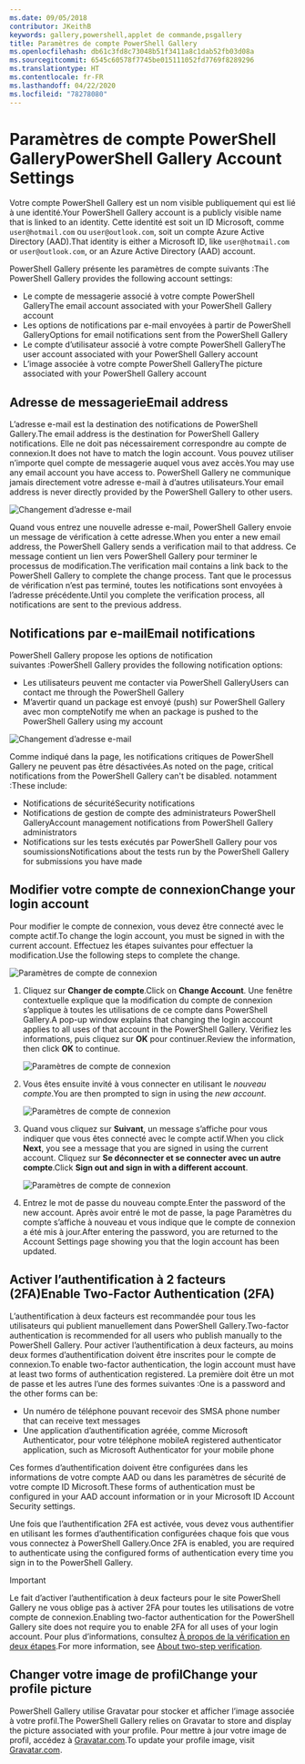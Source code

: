 ```yaml
---
ms.date: 09/05/2018
contributor: JKeithB
keywords: gallery,powershell,applet de commande,psgallery
title: Paramètres de compte PowerShell Gallery
ms.openlocfilehash: db61c3fd8c73048b51f3411a8c1dab52fb03d08a
ms.sourcegitcommit: 6545c60578f7745be015111052fd7769f8289296
ms.translationtype: HT
ms.contentlocale: fr-FR
ms.lasthandoff: 04/22/2020
ms.locfileid: "78278080"
---
```

# <a name="powershell-gallery-account-settings"></a><span data-ttu-id="f16f2-103">Paramètres de compte PowerShell Gallery</span><span class="sxs-lookup"><span data-stu-id="f16f2-103">PowerShell Gallery Account Settings</span></span>

<span data-ttu-id="f16f2-104">Votre compte PowerShell Gallery est un nom visible publiquement qui est lié à une identité.</span><span class="sxs-lookup"><span data-stu-id="f16f2-104">Your PowerShell Gallery account is a publicly visible name that is linked to an identity.</span></span> <span data-ttu-id="f16f2-105">Cette identité est soit un ID Microsoft, comme `user@hotmail.com` ou `user@outlook.com`, soit un compte Azure Active Directory (AAD).</span><span class="sxs-lookup"><span data-stu-id="f16f2-105">That identity is either a Microsoft ID, like `user@hotmail.com` or `user@outlook.com`, or an Azure Active Directory (AAD) account.</span></span>

<span data-ttu-id="f16f2-106">PowerShell Gallery présente les paramètres de compte suivants :</span><span class="sxs-lookup"><span data-stu-id="f16f2-106">The PowerShell Gallery provides the following account settings:</span></span>

- <span data-ttu-id="f16f2-107">Le compte de messagerie associé à votre compte PowerShell Gallery</span><span class="sxs-lookup"><span data-stu-id="f16f2-107">The email account associated with your PowerShell Gallery account</span></span>
- <span data-ttu-id="f16f2-108">Les options de notifications par e-mail envoyées à partir de PowerShell Gallery</span><span class="sxs-lookup"><span data-stu-id="f16f2-108">Options for email notifications sent from the PowerShell Gallery</span></span>
- <span data-ttu-id="f16f2-109">Le compte d’utilisateur associé à votre compte PowerShell Gallery</span><span class="sxs-lookup"><span data-stu-id="f16f2-109">The user account associated with your PowerShell Gallery account</span></span>
- <span data-ttu-id="f16f2-110">L’image associée à votre compte PowerShell Gallery</span><span class="sxs-lookup"><span data-stu-id="f16f2-110">The picture associated with your PowerShell Gallery account</span></span>

## <a name="email-address"></a><span data-ttu-id="f16f2-111">Adresse de messagerie</span><span class="sxs-lookup"><span data-stu-id="f16f2-111">Email address</span></span>

<span data-ttu-id="f16f2-112">L’adresse e-mail est la destination des notifications de PowerShell Gallery.</span><span class="sxs-lookup"><span data-stu-id="f16f2-112">The email address is the destination for PowerShell Gallery notifications.</span></span> <span data-ttu-id="f16f2-113">Elle ne doit pas nécessairement correspondre au compte de connexion.</span><span class="sxs-lookup"><span data-stu-id="f16f2-113">It does not have to match the login account.</span></span> <span data-ttu-id="f16f2-114">Vous pouvez utiliser n’importe quel compte de messagerie auquel vous avez accès.</span><span class="sxs-lookup"><span data-stu-id="f16f2-114">You may use any email account you have access to.</span></span> <span data-ttu-id="f16f2-115">PowerShell Gallery ne communique jamais directement votre adresse e-mail à d’autres utilisateurs.</span><span class="sxs-lookup"><span data-stu-id="f16f2-115">Your email address is never directly provided by the PowerShell Gallery to other users.</span></span>

![Changement d’adresse e-mail](media/managing-account/PSGallery_AcccountEmailAddress.png)

<span data-ttu-id="f16f2-117">Quand vous entrez une nouvelle adresse e-mail, PowerShell Gallery envoie un message de vérification à cette adresse.</span><span class="sxs-lookup"><span data-stu-id="f16f2-117">When you enter a new email address, the PowerShell Gallery sends a verification mail to that address.</span></span> <span data-ttu-id="f16f2-118">Ce message contient un lien vers PowerShell Gallery pour terminer le processus de modification.</span><span class="sxs-lookup"><span data-stu-id="f16f2-118">The verification mail contains a link back to the PowerShell Gallery to complete the change process.</span></span> <span data-ttu-id="f16f2-119">Tant que le processus de vérification n’est pas terminé, toutes les notifications sont envoyées à l’adresse précédente.</span><span class="sxs-lookup"><span data-stu-id="f16f2-119">Until you complete the verification process, all notifications are sent to the previous address.</span></span>

## <a name="email-notifications"></a><span data-ttu-id="f16f2-120">Notifications par e-mail</span><span class="sxs-lookup"><span data-stu-id="f16f2-120">Email notifications</span></span>

<span data-ttu-id="f16f2-121">PowerShell Gallery propose les options de notification suivantes :</span><span class="sxs-lookup"><span data-stu-id="f16f2-121">PowerShell Gallery provides the following notification options:</span></span>

- <span data-ttu-id="f16f2-122">Les utilisateurs peuvent me contacter via PowerShell Gallery</span><span class="sxs-lookup"><span data-stu-id="f16f2-122">Users can contact me through the PowerShell Gallery</span></span>
- <span data-ttu-id="f16f2-123">M’avertir quand un package est envoyé (push) sur PowerShell Gallery avec mon compte</span><span class="sxs-lookup"><span data-stu-id="f16f2-123">Notify me when an package is pushed to the PowerShell Gallery using my account</span></span>

![Changement d’adresse e-mail](media/managing-account/PSGallery_AccountEmailOptions.png)

<span data-ttu-id="f16f2-125">Comme indiqué dans la page, les notifications critiques de PowerShell Gallery ne peuvent pas être désactivées.</span><span class="sxs-lookup"><span data-stu-id="f16f2-125">As noted on the page, critical notifications from the PowerShell Gallery can't be disabled.</span></span>
<span data-ttu-id="f16f2-126">notamment :</span><span class="sxs-lookup"><span data-stu-id="f16f2-126">These include:</span></span>

- <span data-ttu-id="f16f2-127">Notifications de sécurité</span><span class="sxs-lookup"><span data-stu-id="f16f2-127">Security notifications</span></span>
- <span data-ttu-id="f16f2-128">Notifications de gestion de compte des administrateurs PowerShell Gallery</span><span class="sxs-lookup"><span data-stu-id="f16f2-128">Account management notifications from PowerShell Gallery administrators</span></span>
- <span data-ttu-id="f16f2-129">Notifications sur les tests exécutés par PowerShell Gallery pour vos soumissions</span><span class="sxs-lookup"><span data-stu-id="f16f2-129">Notifications about the tests run by the PowerShell Gallery for submissions you have made</span></span>

## <a name="change-your-login-account"></a><span data-ttu-id="f16f2-130">Modifier votre compte de connexion</span><span class="sxs-lookup"><span data-stu-id="f16f2-130">Change your login account</span></span>

<span data-ttu-id="f16f2-131">Pour modifier le compte de connexion, vous devez être connecté avec le compte actif.</span><span class="sxs-lookup"><span data-stu-id="f16f2-131">To change the login account, you must be signed in with the current account.</span></span> <span data-ttu-id="f16f2-132">Effectuez les étapes suivantes pour effectuer la modification.</span><span class="sxs-lookup"><span data-stu-id="f16f2-132">Use the following steps to complete the change.</span></span>

![Paramètres de compte de connexion](media/managing-account/PSGallery_LoginAccountSettings.png)

1. <span data-ttu-id="f16f2-134">Cliquez sur **Changer de compte**.</span><span class="sxs-lookup"><span data-stu-id="f16f2-134">Click on **Change Account**.</span></span> <span data-ttu-id="f16f2-135">Une fenêtre contextuelle explique que la modification du compte de connexion s’applique à toutes les utilisations de ce compte dans PowerShell Gallery.</span><span class="sxs-lookup"><span data-stu-id="f16f2-135">A pop-up window explains that changing the login account applies to all uses of that account in the PowerShell Gallery.</span></span> <span data-ttu-id="f16f2-136">Vérifiez les informations, puis cliquez sur **OK** pour continuer.</span><span class="sxs-lookup"><span data-stu-id="f16f2-136">Review the information, then click **OK** to continue.</span></span>

   ![Paramètres de compte de connexion](media/managing-account/PSGallery_LoginAccountChange-1.png)

2. <span data-ttu-id="f16f2-138">Vous êtes ensuite invité à vous connecter en utilisant le _nouveau compte_.</span><span class="sxs-lookup"><span data-stu-id="f16f2-138">You are then prompted to sign in using the _new account_.</span></span>

   ![Paramètres de compte de connexion](media/managing-account/PSGallery_LoginAccountChange-2.png)

3. <span data-ttu-id="f16f2-140">Quand vous cliquez sur **Suivant**, un message s’affiche pour vous indiquer que vous êtes connecté avec le compte actif.</span><span class="sxs-lookup"><span data-stu-id="f16f2-140">When you click **Next**, you see a message that you are signed in using the current account.</span></span>
   <span data-ttu-id="f16f2-141">Cliquez sur **Se déconnecter et se connecter avec un autre compte**.</span><span class="sxs-lookup"><span data-stu-id="f16f2-141">Click **Sign out and sign in with a different account**.</span></span>

   ![Paramètres de compte de connexion](media/managing-account/PSGallery_LoginAccountChange-3.png)

4. <span data-ttu-id="f16f2-143">Entrez le mot de passe du nouveau compte.</span><span class="sxs-lookup"><span data-stu-id="f16f2-143">Enter the password of the new account.</span></span> <span data-ttu-id="f16f2-144">Après avoir entré le mot de passe, la page Paramètres du compte s’affiche à nouveau et vous indique que le compte de connexion a été mis à jour.</span><span class="sxs-lookup"><span data-stu-id="f16f2-144">After entering the password, you are returned to the Account Settings page showing you that the login account has been updated.</span></span>


## <a name="enable-two-factor-authentication-2fa"></a><span data-ttu-id="f16f2-145">Activer l’authentification à 2 facteurs (2FA)</span><span class="sxs-lookup"><span data-stu-id="f16f2-145">Enable Two-Factor Authentication (2FA)</span></span>

<span data-ttu-id="f16f2-146">L’authentification à deux facteurs est recommandée pour tous les utilisateurs qui publient manuellement dans PowerShell Gallery.</span><span class="sxs-lookup"><span data-stu-id="f16f2-146">Two-factor authentication is recommended for all users who publish manually to the PowerShell Gallery.</span></span> <span data-ttu-id="f16f2-147">Pour activer l’authentification à deux facteurs, au moins deux formes d’authentification doivent être inscrites pour le compte de connexion.</span><span class="sxs-lookup"><span data-stu-id="f16f2-147">To enable two-factor authentication, the login account must have at least two forms of authentication registered.</span></span> <span data-ttu-id="f16f2-148">La première doit être un mot de passe et les autres l’une des formes suivantes :</span><span class="sxs-lookup"><span data-stu-id="f16f2-148">One is a password and the other forms can be:</span></span>

- <span data-ttu-id="f16f2-149">Un numéro de téléphone pouvant recevoir des SMS</span><span class="sxs-lookup"><span data-stu-id="f16f2-149">A phone number that can receive text messages</span></span>
- <span data-ttu-id="f16f2-150">Une application d’authentification agréée, comme Microsoft Authenticator, pour votre téléphone mobile</span><span class="sxs-lookup"><span data-stu-id="f16f2-150">A registered authenticator application, such as Microsoft Authenticator for your mobile phone</span></span>

<span data-ttu-id="f16f2-151">Ces formes d’authentification doivent être configurées dans les informations de votre compte AAD ou dans les paramètres de sécurité de votre compte ID Microsoft.</span><span class="sxs-lookup"><span data-stu-id="f16f2-151">These forms of authentication must be configured in your AAD account information or in your Microsoft ID Account Security settings.</span></span>

<span data-ttu-id="f16f2-152">Une fois que l’authentification 2FA est activée, vous devez vous authentifier en utilisant les formes d’authentification configurées chaque fois que vous vous connectez à PowerShell Gallery.</span><span class="sxs-lookup"><span data-stu-id="f16f2-152">Once 2FA is enabled, you are required to authenticate using the configured forms of authentication every time you sign in to the PowerShell Gallery.</span></span>

> [!IMPORTANT]
> <span data-ttu-id="f16f2-153">Le fait d’activer l’authentification à deux facteurs pour le site PowerShell Gallery ne vous oblige pas à activer 2FA pour toutes les utilisations de votre compte de connexion.</span><span class="sxs-lookup"><span data-stu-id="f16f2-153">Enabling two-factor authentication for the PowerShell Gallery site does not require you to enable 2FA for all uses of your login account.</span></span> <span data-ttu-id="f16f2-154">Pour plus d’informations, consultez [À propos de la vérification en deux étapes](https://support.microsoft.com/help/12408/microsoft-account-about-two-step-verification).</span><span class="sxs-lookup"><span data-stu-id="f16f2-154">For more information, see [About two-step verification](https://support.microsoft.com/help/12408/microsoft-account-about-two-step-verification).</span></span>

## <a name="change-your-profile-picture"></a><span data-ttu-id="f16f2-155">Changer votre image de profil</span><span class="sxs-lookup"><span data-stu-id="f16f2-155">Change your profile picture</span></span>

<span data-ttu-id="f16f2-156">PowerShell Gallery utilise Gravatar pour stocker et afficher l’image associée à votre profil.</span><span class="sxs-lookup"><span data-stu-id="f16f2-156">The PowerShell Gallery relies on Gravatar to store and display the picture associated with your profile.</span></span> <span data-ttu-id="f16f2-157">Pour mettre à jour votre image de profil, accédez à [Gravatar.com](http://www.gravatar.com/).</span><span class="sxs-lookup"><span data-stu-id="f16f2-157">To update your profile image, visit [Gravatar.com](http://www.gravatar.com/).</span></span>
